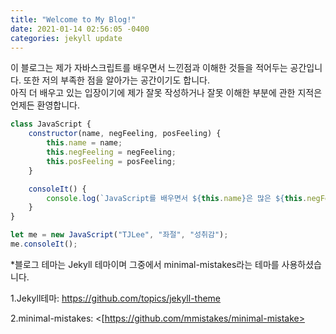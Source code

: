 ```yaml
---
title: "Welcome to My Blog!"
date: 2021-01-14 02:56:05 -0400
categories: jekyll update
---
```

이 블로그는 제가 자바스크립트를 배우면서 느낀점과 이해한 것들을 적어두는 공간입니다. 또한 저의 부족한 점을 알아가는 공간이기도 합니다.   
아직 더 배우고 있는 입장이기에 제가 잘못 작성하거나 잘못 이해한 부분에 관한 지적은 언제든 환영합니다.

```js
class JavaScript {
    constructor(name, negFeeling, posFeeling) {
        this.name = name;
        this.negFeeling = negFeeling;
        this.posFeeling = posFeeling;
    } 

    consoleIt() {
        console.log(`JavaScript를 배우면서 ${this.name}은 많은 ${this.negFeeling}을 느낀다. 하지만 해냈을때는 큰 ${this.posFeeling}을 느낀다.`);
    }
}

let me = new JavaScript("TJLee", "좌절", "성취감");
me.consoleIt();
```

*블로그 테마는 Jekyll 테마이며 그중에서 minimal-mistakes라는 테마를 사용하셨습니다.
   
1.Jekyll테마: <https://github.com/topics/jekyll-theme>
   
2.minimal-mistakes: <[https://github.com/mmistakes/minimal-mistake>
